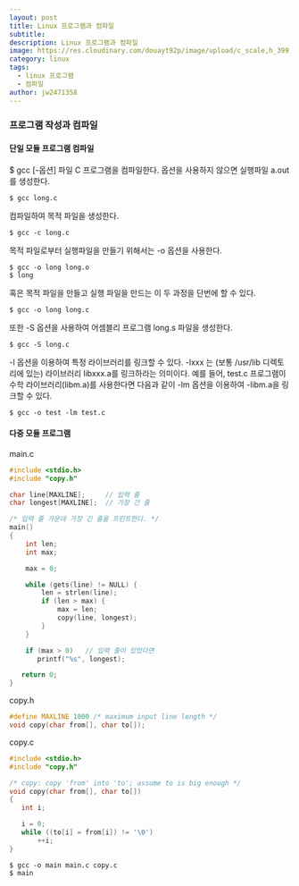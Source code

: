 ```yaml
---
layout: post
title: Linux 프로그램과 컴파일
subtitle: 
description: Linux 프로그램과 컴파일
image: https://res.cloudinary.com/douayt92p/image/upload/c_scale,h_399,q_auto,w_700/v1593004373/pixabay/four-spotted-dragonfly-1811835_1920_mlxgz4.jpg
category: linux
tags:
  - linux 프로그램
  - 컴파일
author: jw2471358
---
```


### 프로그램 작성과 컴파일

#### 단일 모듈 프로그램 컴파일

$ gcc [-옵션] 파일
C 프로그램을 컴파일한다. 옵션을 사용하지 않으면 실행파일 a.out 를 생성한다.

```
$ gcc long.c
```

컴파일하여 목적 파일을 생성한다.
```
$ gcc -c long.c 
```

목적 파일로부터 실행파일을 만들기 위해서는 -o 옵션을 사용한다.
```
$ gcc -o long long.o
$ long
```

혹은 목적 파일을 만들고 실행 파일을 만드는 이 두 과정을 단번에 할 수 있다.
```
$ gcc -o long long.c 
```

또한 -S 옵션을 사용하여 어셈블리 프로그램 long.s 파일을 생성한다.
```
$ gcc -S long.c 
```

-l 옵션을 이용하여 특정 라이브러리를 링크할 수 있다.
-lxxx 는 (보통 /usr/lib 디렉토리에 있는) 라이브러리 libxxx.a를 링크하라는 의미이다.
예를 들어, test.c 프로그램이 수학 라이브러리(libm.a)를 사용한다면 
다음과 같이 -lm 옵션을 이용하여 -libm.a을 링크할 수 있다.
```
$ gcc -o test -lm test.c 
```

#### 다중 모듈 프로그램

main.c
```c
#include <stdio.h>
#include "copy.h"

char line[MAXLINE];  	// 입력 줄
char longest[MAXLINE]; 	// 가장 긴 줄

/* 입력 줄 가운데 가장 긴 줄을 프린트한다. */
main()
{
    int len;
    int max;

    max = 0;

    while (gets(line) != NULL) {
        len = strlen(line);
        if (len > max) {
            max = len;
            copy(line, longest);
        }
    }

    if (max > 0)   // 입력 줄이 있었다면
       printf("%s", longest);

   return 0;
}
```

copy.h 
```c
#define MAXLINE 1000 /* maximum input line length */
void copy(char from[], char to[]);
```

copy.c 
```c
#include <stdio.h>
#include "copy.h"

/* copy: copy 'from' into 'to'; assume to is big enough */
void copy(char from[], char to[])
{
   int i;

   i = 0;
   while ((to[i] = from[i]) != '\0')
       ++i;
} 
```

```
$ gcc -o main main.c copy.c 
$ main 
```
